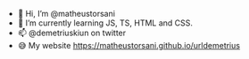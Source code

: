 - 👋 Hi, I’m @matheustorsani
- 🌱 I’m currently learning JS, TS, HTML and CSS.
- 📫 @demetriuskiun on twitter
- 😅 My website https://matheustorsani.github.io/urldemetrius
